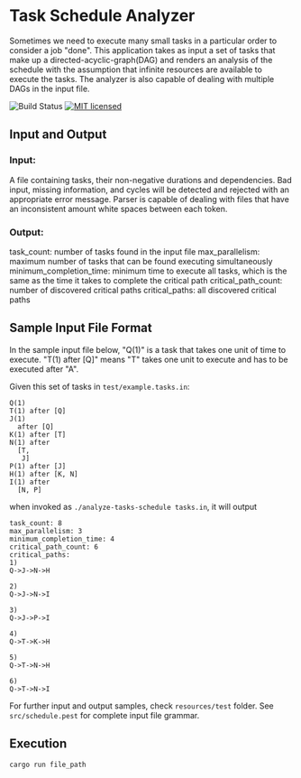 # Task Schedule Analyzer

Sometimes we need to execute many small tasks in a particular order to consider a job "done". 
This application takes as input a set of tasks that make up a directed-acyclic-graph(DAG) and renders an 
analysis of the schedule with the assumption that infinite resources are available to execute the tasks. 
The analyzer is also capable of dealing with multiple DAGs in the input file.

![Build Status](https://github.com/onurzdg/analyze-task-schedule/actions/workflows/rust.yml/badge.svg)
[![MIT licensed](https://img.shields.io/badge/license-MIT-blue.svg)](./LICENSE)

## Input and Output

### Input: 
A file containing tasks, their non-negative durations and dependencies. 
Bad input, missing information, and cycles will be detected and rejected with an appropriate error message.
Parser is capable of dealing with files that have an inconsistent amount white spaces between each token.

### Output:
task_count: number of tasks found in the input file
max_parallelism: maximum number of tasks that can be found executing simultaneously
minimum_completion_time: minimum time to execute all tasks, which is the same as the time it takes to complete the
critical path
critical_path_count: number of discovered critical paths
critical_paths: all discovered critical paths

## Sample Input File Format

In the sample input file below, "Q(1)" is a task that takes one unit of time to execute.
"T(1) after [Q]" means "T" takes one unit to execute and has to be executed after "A".

Given this set of tasks in `test/example.tasks.in`:

```
Q(1)
T(1) after [Q]
J(1)
  after [Q]
K(1) after [T]
N(1) after
  [T,
   J]
P(1) after [J]
H(1) after [K, N]
I(1) after
  [N, P]
```

when invoked as `./analyze-tasks-schedule tasks.in`, it will output

```
task_count: 8
max_parallelism: 3
minimum_completion_time: 4
critical_path_count: 6
critical_paths:
1)
Q->J->N->H

2)
Q->J->N->I

3)
Q->J->P->I

4)
Q->T->K->H

5)
Q->T->N->H

6)
Q->T->N->I
```

For further input and output samples, check `resources/test` folder. 
See `src/schedule.pest` for complete input file grammar.

## Execution

```bash
cargo run file_path
```
